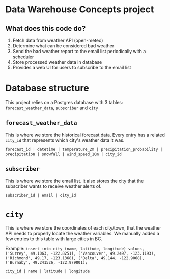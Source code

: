 # Data Warehouse Concepts project

## What does this code do?

1. Fetch data from weather API (open-meteo)
2. Determine what can be considered bad weather
3. Send the bad weather report to the email list periodically with a scheduler
4. Store processed weather data in database
5. Provides a web UI for users to subscribe to the email list


# Database structure
This project relies on a Postgres database with 3 tables: `forecast_weather_data`, `subscriber` and `city`

## `forecast_weather_data`

This is where we store the historical forecast data. Every entry has a related `city_id` that represents which city's weather
data it was.

`forecast_id | datetime | temperature_2m | precipitation_probability | precipitation | snowfall | wind_speed_10m | city_id`

## `subscriber`
This is where we store the email list. It also stores the city that the subscriber wants to receive weather alerts of.

`subscriber_id | email | city_id`

# `city`
This is where we store the coordinates of each city/town, that the weather API needs to properly locate the weather variables.
We manually added a few entries to this table with large cities in BC.

Example: `insert into city (name, latitude, longitude) values, ('Surrey', 49.1063, -122.8251), ('Vancouver', 49.2497, -123.1193), ('Richmond', 49.17, -123.1368), ('Delta', 49.144, -122.9068), ('Burnaby', 49.241526, -122.979801);`

`city_id | name | latitude | longitude`




